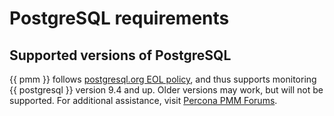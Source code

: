 # PostgreSQL requirements

## Supported versions of PostgreSQL

{{ pmm }} follows [postgresql.org EOL policy](https://www.postgresql.org/support/versioning/), and thus supports monitoring {{ postgresql }} version 9.4 and up.  Older versions may work, but will not be supported.  For additional assistance, visit [Percona PMM Forums](https://www.percona.com/forums/questions-discussions/percona-monitoring-and-management/).
